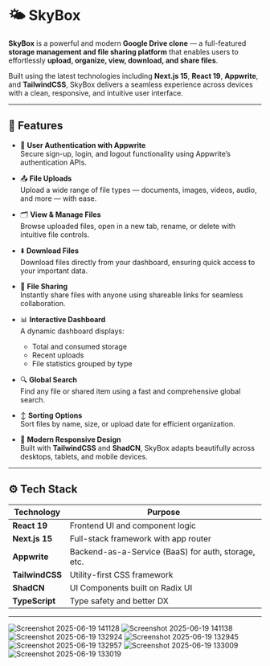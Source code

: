 # 🌤️ SkyBox

**SkyBox** is a powerful and modern **Google Drive clone** — a full-featured **storage management and file sharing platform** that enables users to effortlessly **upload, organize, view, download, and share files**.

Built using the latest technologies including **Next.js 15**, **React 19**, **Appwrite**, and **TailwindCSS**, SkyBox delivers a seamless experience across devices with a clean, responsive, and intuitive user interface.

---

## 🚀 Features

- 🔐 **User Authentication with Appwrite**  
  Secure sign-up, login, and logout functionality using Appwrite’s authentication APIs.

- 📤 **File Uploads**  
  Upload a wide range of file types — documents, images, videos, audio, and more — with ease.

- 🗂️ **View & Manage Files**  
  Browse uploaded files, open in a new tab, rename, or delete with intuitive file controls.

- ⬇️ **Download Files**  
  Download files directly from your dashboard, ensuring quick access to your important data.

- 🔗 **File Sharing**  
  Instantly share files with anyone using shareable links for seamless collaboration.

- 📊 **Interactive Dashboard**  
  A dynamic dashboard displays:
  - Total and consumed storage
  - Recent uploads
  - File statistics grouped by type

- 🔍 **Global Search**  
  Find any file or shared item using a fast and comprehensive global search.

- ↕️ **Sorting Options**  
  Sort files by name, size, or upload date for efficient organization.

- 📱 **Modern Responsive Design**  
  Built with **TailwindCSS** and **ShadCN**, SkyBox adapts beautifully across desktops, tablets, and mobile devices.

---

## ⚙️ Tech Stack

| Technology     | Purpose                             |
|----------------|-------------------------------------|
| **React 19**   | Frontend UI and component logic     |
| **Next.js 15** | Full-stack framework with app router|
| **Appwrite**   | Backend-as-a-Service (BaaS) for auth, storage, etc. |
| **TailwindCSS**| Utility-first CSS framework         |
| **ShadCN**     | UI Components built on Radix UI     |
| **TypeScript** | Type safety and better DX           |

---

![Screenshot 2025-06-19 141128](https://github.com/user-attachments/assets/54e1604f-23a6-497d-8878-aede5d141284)
![Screenshot 2025-06-19 141138](https://github.com/user-attachments/assets/48e9f969-ddab-4d02-99c4-f65635034688)
![Screenshot 2025-06-19 132924](https://github.com/user-attachments/assets/75b4f18f-11c0-4c26-9c13-68a1c0540ee7)
![Screenshot 2025-06-19 132945](https://github.com/user-attachments/assets/0615fd81-a841-4a91-99e8-37e3c9827bee)
![Screenshot 2025-06-19 132957](https://github.com/user-attachments/assets/a6a5b127-d3f6-4317-9140-44b5deb6e9f1)
![Screenshot 2025-06-19 133009](https://github.com/user-attachments/assets/ada941e2-9ff4-4c0a-a44b-e0ae06a3a9e5)
![Screenshot 2025-06-19 133019](https://github.com/user-attachments/assets/e7677b68-56c2-46d0-8950-a46d0806dc0a)









